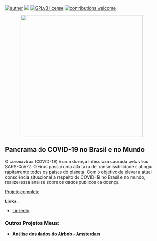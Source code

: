 [![author](https://img.shields.io/badge/author-JessicaCunha-red.svg)](https://www.linkedin.com/in/j%C3%A9ssica-cunha/) [![](https://img.shields.io/badge/python-3.9+-blue.svg)](https://www.python.org/downloads/release/python-365/) [![GPLv3 license](https://img.shields.io/badge/License-GPLv3-blue.svg)](http://perso.crans.org/besson/LICENSE.html) [![contributions welcome](https://img.shields.io/badge/contributions-welcome-brightgreen.svg?style=flat)](https://github.com/cunhajessica/Data_Science)

<p align="center">
  <img src="https://img.freepik.com/vetores-gratis/covid19-projeto-de-surto-de-coronavirus-com-celula-de-virus-e-lupa-na-visao-microscopica-no-fundo-do-mapa-do-mundo_1314-2698.jpg?w=826"height=400px >
</p>



## Panorama do COVID-19 no Brasil e no Mundo

O coronavírus (COVID-19) é uma doença infecciosa causada pelo vírus SARS-CoV-2. O vírus possui uma alta taxa de transmissibilidade e atingiu rapitamente todos os países do planeta. Com o objetivo de elevar a atual consciência situacional a respeito do COVID-19 no Brasil e no mundo, realizei essa análise sobre os dados públicos da doença.


[Projeto completo](https://colab.research.google.com/drive/1Py4Znp4dLW9FO9jjDRWbG5K0qYl1YPY8?usp=sharing)

**Links:**
* [LinkedIn](https://www.linkedin.com/in/j%C3%A9ssica-cunha/)




### Outros Projetos Meus:

* **[Análise dos dados do Airbnb - Amsterdam](https://github.com/cunhajessica/Analise_Airbnb_Amsterdam)**

